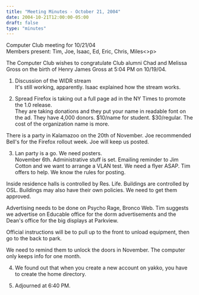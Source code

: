 ```yaml
---
title: "Meeting Minutes - October 21, 2004"
date: 2004-10-21T12:00:00-05:00
draft: false
type: "minutes"
---
```


Computer Club meeting for 10/21/04<br>
Members present: Tim, Joe, Isaac, Ed, Eric, Chris, Miles<>p>

The Computer Club wishes to congratulate Club alumni Chad and Melissa Gross on 
the birth of Henry James Gross at 5:04 PM on 10/19/04.  <p>

1. Discussion of the WIDR stream<br>
It's still working, apparently.  Isaac explained how the stream works.<p>

2. Spread Firefox is taking out a full page ad in the NY Times to promote the
1.0 release. <br> 
They are taking donations and they put your name in readable font
on the ad.  They have 4,000 donors.  $10/name for student.  $30/regular.  The
cost of the organization name is more.<p>

There is a party in Kalamazoo on the 20th of November.  Joe recommended Bell's
for the Firefox rollout week.  Joe will keep us posted.<p>

3. Lan party is a go.  We need posters.  <br>
November 6th.  Administrative stuff is set.  Emailing reminder to Jim Cotton
and we want to arrange a VLAN test.  We need a flyer ASAP.  Tim offers to help.
We know the rules for posting. <p>

Inside residence halls is controlled by Res. Life.  Buildings are controlled by
OSL.  Buildings may also have their own policies.  We need to get them
approved.<p>

Advertising needs to be done on Psycho Rage, Bronco Web.  Tim suggests we
advertise on Educable office for the dorm advertisements and the Dean's office
for the big displays at Parkview.<p>

Official instructions will be to pull up to the front to unload equipment, then
go to the back to park.  <p>

We need to remind them to unlock the doors in November.  The computer only
keeps info for one month.  <p>

4. We found out that when you create a new account on yakko, you have to create
the home directory.<p>

5. Adjourned at 6:40 PM.<p>

